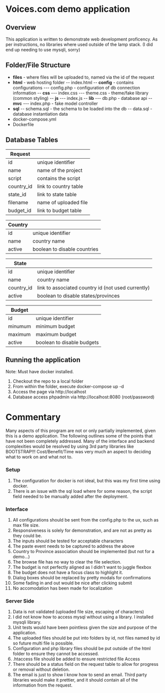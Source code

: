 # Voices.com demo application

## Overview
This application is written to demonstrate web development proficency.  As per instructions, no libraries where used outside of the lamp stack.  (I did end up needing to use mysqli, sorry)
## Folder/File Structure

 - **files**  - where files will be uploaded to, named via the id of the request
 - **html** - web hosting folder
 -- index.html
 -- **config** - contains configurations
 --- config.php  - configuration of db connection information
 -- **css**
 --- index.css
 --- theme.css - theme/fake library (common styling)
 -- **js**
 --- index.js
 -- **lib**
 --- db.php - database api
 -- **mvc**
 --- index.php - fake model controller
 - **sql**
 -- schema.sql - the schema to be loaded into the db
 -- data.sql - database instantiation data
  - docker-compose.yml
 - Dockerfile
 ## Database Tables
 
|  Request  | |
|--|--|
| id | unique identifier |
| name | name of the project |
| script | contains the script |
| country_id | link to country table |
| state_id | link to state table |
| filename | name of uploaded file |
| budget_id | link to budget table |

|  Country  | |
|--|--|
| id | unique identifier |
| name | country name |
| active | boolean to disable countries |

|  State  | |
|--|--|
| id | unique identifier |
| name | country name |
| country_id | link to associated country id (not used currently)|
| active | boolean to disable states/provinces |

|  Budget | |
|--|--|
| id | unique identifier |
| minumum | minimum budget |
| maximum | maximum budget |
| active | boolean to disable budgets |
## Running the application
Note: Must have docker installed.
 1. Checkout the repo to a local folder
 2. From within the folder, execute docker-compose up -d
 3. Access the page via http://localhost
 4. Database access phpadmin via http://localhost:8080 (root/password)

# Commentary
Many aspects of this program are not or only partially implemented, given this is a demo application.  The following outlines some of the points that have not been completely addressed.  Many of the interface and backend complexities would be resolved by using 3rd party libraries like BOOTSTRAP!!!
Cost/Benefit/Time was very much an aspect to deciding what to work on and what not to.
### Setup
 1. The configuration for docker is not ideal, but this was my first time using docker.
 2. There is an issue with the sql load where for some reason, the script field needed to be manually added after the deployment.
### Interface
1. All configurations should be sent from the config.php to the ux, such as max file size.
2. Responsiveness is solely for demonstration, and are not as pretty as they could be.
3. The inputs should be tested for acceptable characters
4. The paste event needs to be captured to address the above
5. Country to Province association should be implemented (but not for a demo...)
6. The browse file has no way to clear the file selection.
7. The budget is not perfectly aligned as I didn't want to juggle flexbox
8. The budget does not have a focus class to highlight it.
9. Dialog boxes should be replaced by pretty modals for confirmations
10. Some fading in and out would be nice after clicking submit
11. No accomodation has been made for localization 
### Server Side
1. Data is not validated (uploaded file size, escaping of characters)
2. I did not know how to access mysql without using a library.  I installed mysqli library.
3. Unit tests would have been pointless given the size and purpose of the application.
4. The uploaded files should be put into folders by id, not files named by id so future multi file is possible.
5. Configuration and php library files should be put outside of the html folder to ensure they cannot be accessed.
6. .htaccess file should be added to ensure restricted file Access
7. There should be a status field on the request table to allow for progress or removal without deletion.
8. The email is just to show I know how to send an email.  Third party libraries would make it prettier, and it should contain all of the information from the request.
